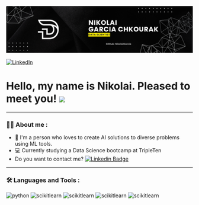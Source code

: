 <div id="header" align="center">
  <img decoding="async" src="https://github.com/NikolaiGarcia/NikolaiGarcia/blob/main/banner.png" width="800"/>
</div>

[![LinkedIn](https://img.shields.io/badge/linkedin-%230077B5.svg?style=for-the-badge&logo=linkedin&logoColor=white)](https://www.linkedin.com/in/nikolai-garcia-chkourak/)

<h1>
  Hello, my name is Nikolai. Pleased to meet you!
  <img decoding="async" src="https://media.giphy.com/media/hvRJCLFzcasrR4ia7z/giphy.gif" width="30px"/>
</h1>

---
 <div id="header" align="left">

### :man_technologist: About me :

* 👨 I'm a person who loves to create AI solutions to diverse problems using ML tools.
* 💻 Currently studying a Data Science bootcamp at TripleTen
* Do you want to contact me? [![Linkedin Badge](https://img.shields.io/badge/-LinkedIn:_Nikolai-blue?style=flat&logo=linkedin&logoColor=white)](https://www.linkedin.com/in/nikolai-garcia-chkourak/)

---

### :hammer_and_wrench: Languages and Tools :

<div id="header" align="left">
    <img decoding="async" src="https://img.shields.io/badge/Python-3776AB?style=for-the-badge&logo=python&logoColor=white" alt="python"/>
    </a>
    <img decoding="async" src="https://img.shields.io/badge/Scikitlearn-F7931E?style=for-the-badge&logo=scikitlearn&logoColor=white" alt="scikitlearn"/>
    </a>
    <img decoding="async" src="https://img.shields.io/badge/Plotly-3F4F75?style=for-the-badge&logo=plotly&logoColor=white" alt="scikitlearn"/>
    </a>
    <img decoding="async" src="https://img.shields.io/badge/SQL-003B57?style=for-the-badge&logo=sqlite&logoColor=white" alt="scikitlearn"/>
    </a>
    <img decoding="async" src="https://img.shields.io/badge/PyTorch-EE4C2C?style=for-the-badge&logo=pytorch&logoColor=white" alt="scikitlearn"/>
</div>
